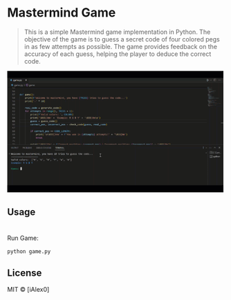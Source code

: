 # Mastermind Game

> This is a simple Mastermind game implementation in Python. The objective of the game is to guess a secret code of four colored pegs in as few attempts as possible. The game provides feedback on the accuracy of each guess, helping the player to deduce the correct code.

<img src="demo/giphy.gif" width="500"/>


## Usage

#
Run Game:

```bash
python game.py
```

## License
MIT © [iAlex0]
